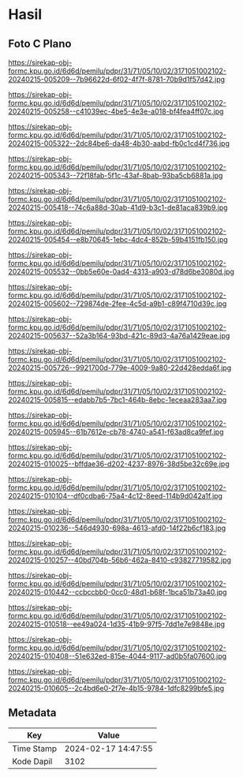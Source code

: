 # Hasil

## Foto C Plano

https://sirekap-obj-formc.kpu.go.id/6d6d/pemilu/pdpr/31/71/05/10/02/3171051002102-20240215-005209--7b96622d-6f02-4f7f-8781-70b9d1f57d42.jpg

https://sirekap-obj-formc.kpu.go.id/6d6d/pemilu/pdpr/31/71/05/10/02/3171051002102-20240215-005258--c41039ec-4be5-4e3e-a018-bf4fea4ff07c.jpg

https://sirekap-obj-formc.kpu.go.id/6d6d/pemilu/pdpr/31/71/05/10/02/3171051002102-20240215-005322--2dc84be6-da48-4b30-aabd-fb0c1cd4f736.jpg

https://sirekap-obj-formc.kpu.go.id/6d6d/pemilu/pdpr/31/71/05/10/02/3171051002102-20240215-005343--72f18fab-5f1c-43af-8bab-93ba5cb6881a.jpg

https://sirekap-obj-formc.kpu.go.id/6d6d/pemilu/pdpr/31/71/05/10/02/3171051002102-20240215-005418--74c6a88d-30ab-41d9-b3c1-de81aca839b9.jpg

https://sirekap-obj-formc.kpu.go.id/6d6d/pemilu/pdpr/31/71/05/10/02/3171051002102-20240215-005454--e8b70645-1ebc-4dc4-852b-59b4151fb150.jpg

https://sirekap-obj-formc.kpu.go.id/6d6d/pemilu/pdpr/31/71/05/10/02/3171051002102-20240215-005532--0bb5e60e-0ad4-4313-a903-d78d6be3080d.jpg

https://sirekap-obj-formc.kpu.go.id/6d6d/pemilu/pdpr/31/71/05/10/02/3171051002102-20240215-005602--729874de-2fee-4c5d-a9b1-c89f4710d39c.jpg

https://sirekap-obj-formc.kpu.go.id/6d6d/pemilu/pdpr/31/71/05/10/02/3171051002102-20240215-005637--52a3b164-93bd-421c-89d3-4a76a1429eae.jpg

https://sirekap-obj-formc.kpu.go.id/6d6d/pemilu/pdpr/31/71/05/10/02/3171051002102-20240215-005726--9921700d-779e-4009-9a80-22d428edda6f.jpg

https://sirekap-obj-formc.kpu.go.id/6d6d/pemilu/pdpr/31/71/05/10/02/3171051002102-20240215-005815--edabb7b5-7bc1-464b-8ebc-1eceaa283aa7.jpg

https://sirekap-obj-formc.kpu.go.id/6d6d/pemilu/pdpr/31/71/05/10/02/3171051002102-20240215-005945--61b7612e-cb78-4740-a541-f63ad8ca9fef.jpg

https://sirekap-obj-formc.kpu.go.id/6d6d/pemilu/pdpr/31/71/05/10/02/3171051002102-20240215-010025--bffdae36-d202-4237-8976-38d5be32c69e.jpg

https://sirekap-obj-formc.kpu.go.id/6d6d/pemilu/pdpr/31/71/05/10/02/3171051002102-20240215-010104--df0cdba6-75a4-4c12-8eed-114b9d042a1f.jpg

https://sirekap-obj-formc.kpu.go.id/6d6d/pemilu/pdpr/31/71/05/10/02/3171051002102-20240215-010236--546d4930-698a-4613-afd0-14f22b6cf183.jpg

https://sirekap-obj-formc.kpu.go.id/6d6d/pemilu/pdpr/31/71/05/10/02/3171051002102-20240215-010257--40bd704b-56b6-462a-8410-c93827719582.jpg

https://sirekap-obj-formc.kpu.go.id/6d6d/pemilu/pdpr/31/71/05/10/02/3171051002102-20240215-010442--ccbccbb0-0cc0-48d1-b68f-1bca51b73a40.jpg

https://sirekap-obj-formc.kpu.go.id/6d6d/pemilu/pdpr/31/71/05/10/02/3171051002102-20240215-010518--ee49a024-1d35-41b9-97f5-7dd1e7e9848e.jpg

https://sirekap-obj-formc.kpu.go.id/6d6d/pemilu/pdpr/31/71/05/10/02/3171051002102-20240215-010408--51e632ed-815e-4044-9117-ad0b5fa07600.jpg

https://sirekap-obj-formc.kpu.go.id/6d6d/pemilu/pdpr/31/71/05/10/02/3171051002102-20240215-010605--2c4bd6e0-2f7e-4b15-9784-1dfc8299bfe5.jpg


## Metadata

| Key        | Value               |
| ---------- | ------------------- |
| Time Stamp | 2024-02-17 14:47:55 |
| Kode Dapil | 3102                |



